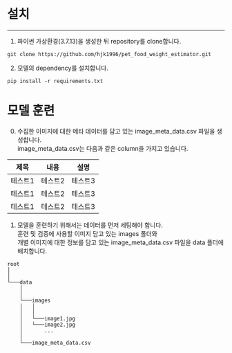 # 설치
---

1. 파이썬 가상환경(3.7.13)을 생성한 뒤 repository를 clone합니다.
```
git clone https://github.com/hjk1996/pet_food_weight_estimator.git
```


2. 모델의 dependency를 설치합니다.
```
pip install -r requirements.txt
```


# 모델 훈련

0. 수집한 이미지에 대한 메타 데이터를 담고 있는 image_meta_data.csv 파일을 생성합니다.  
image_meta_data.csv는 다음과 같은 column을 가지고 있습니다.  
  
  |제목|내용|설명|
  |------|---|---|
  |테스트1|테스트2|테스트3|
  |테스트1|테스트2|테스트3|
  |테스트1|테스트2|테스트3|
  
1. 모델을 훈련하기 위해서는 데이터를 먼저 세팅해야 합니다.  
훈련 및 검증에 사용할 이미지 담고 있는 images 폴더와   
개별 이미지에 대한 정보를 담고 있는 image_meta_data.csv 파일을 data 폴더에 배치합니다.
  ```
  root
  │   
  │   
  └───data
      │   
      │   
      └───images
      │   │   
      │   │   
      │   └───image1.jpg
      │   └───image2.jpg
      │       ...
      │
      └───image_meta_data.csv
  ```
